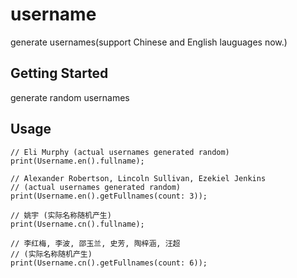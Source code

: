 # username
generate usernames(support Chinese and English lauguages now.)


## Getting Started
generate random usernames

## Usage
```
// Eli Murphy (actual usernames generated random)
print(Username.en().fullname);

// Alexander Robertson, Lincoln Sullivan, Ezekiel Jenkins
// (actual usernames generated random)
print(Username.en().getFullnames(count: 3));

// 姚宇 (实际名称随机产生)
print(Username.cn().fullname);

// 李红梅, 李波, 邵玉兰, 史芳, 陶梓涵, 汪超
// (实际名称随机产生)
print(Username.cn().getFullnames(count: 6));
```

